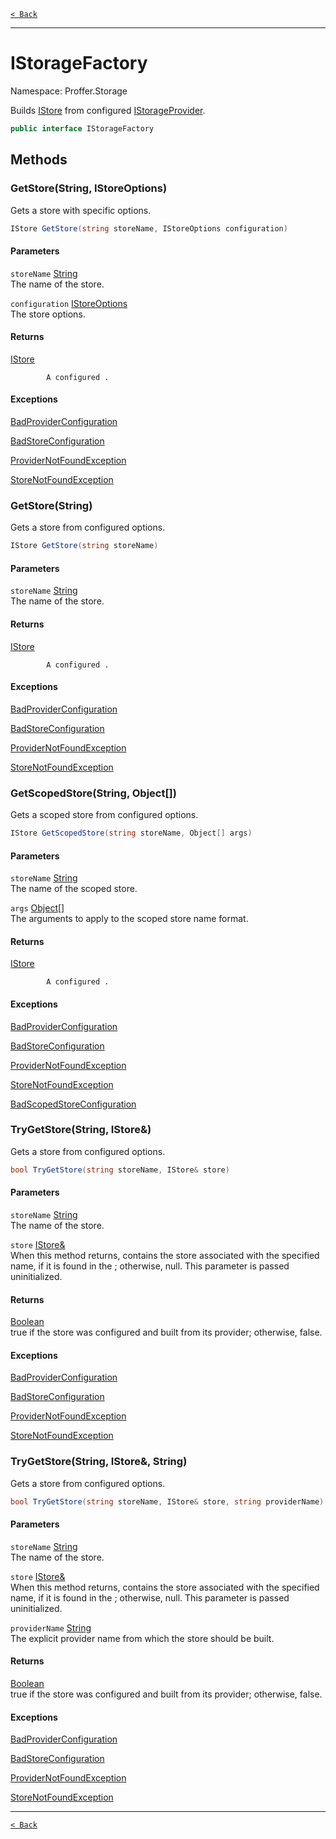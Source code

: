 [`< Back`](./)

---

# IStorageFactory

Namespace: Proffer.Storage

Builds [IStore](./proffer.storage.istore) from configured [IStorageProvider](./proffer.storage.istorageprovider).

```csharp
public interface IStorageFactory
```

## Methods

### **GetStore(String, IStoreOptions)**

Gets a store with specific options.

```csharp
IStore GetStore(string storeName, IStoreOptions configuration)
```

#### Parameters

`storeName` [String](https://docs.microsoft.com/en-us/dotnet/api/system.string)<br>
The name of the store.

`configuration` [IStoreOptions](./proffer.storage.configuration.istoreoptions)<br>
The store options.

#### Returns

[IStore](./proffer.storage.istore)<br>

            A configured .

#### Exceptions

[BadProviderConfiguration](./proffer.storage.exceptions.badproviderconfiguration)<br>

[BadStoreConfiguration](./proffer.storage.exceptions.badstoreconfiguration)<br>

[ProviderNotFoundException](./proffer.storage.exceptions.providernotfoundexception)<br>

[StoreNotFoundException](./proffer.storage.exceptions.storenotfoundexception)<br>

### **GetStore(String)**

Gets a store from configured options.

```csharp
IStore GetStore(string storeName)
```

#### Parameters

`storeName` [String](https://docs.microsoft.com/en-us/dotnet/api/system.string)<br>
The name of the store.

#### Returns

[IStore](./proffer.storage.istore)<br>

            A configured .

#### Exceptions

[BadProviderConfiguration](./proffer.storage.exceptions.badproviderconfiguration)<br>

[BadStoreConfiguration](./proffer.storage.exceptions.badstoreconfiguration)<br>

[ProviderNotFoundException](./proffer.storage.exceptions.providernotfoundexception)<br>

[StoreNotFoundException](./proffer.storage.exceptions.storenotfoundexception)<br>

### **GetScopedStore(String, Object[])**

Gets a scoped store from configured options.

```csharp
IStore GetScopedStore(string storeName, Object[] args)
```

#### Parameters

`storeName` [String](https://docs.microsoft.com/en-us/dotnet/api/system.string)<br>
The name of the scoped store.

`args` [Object[]](https://docs.microsoft.com/en-us/dotnet/api/system.object)<br>
The arguments to apply to the scoped store name format.

#### Returns

[IStore](./proffer.storage.istore)<br>

            A configured .

#### Exceptions

[BadProviderConfiguration](./proffer.storage.exceptions.badproviderconfiguration)<br>

[BadStoreConfiguration](./proffer.storage.exceptions.badstoreconfiguration)<br>

[ProviderNotFoundException](./proffer.storage.exceptions.providernotfoundexception)<br>

[StoreNotFoundException](./proffer.storage.exceptions.storenotfoundexception)<br>

[BadScopedStoreConfiguration](./proffer.storage.exceptions.badscopedstoreconfiguration)<br>

### **TryGetStore(String, IStore&)**

Gets a store from configured options.

```csharp
bool TryGetStore(string storeName, IStore& store)
```

#### Parameters

`storeName` [String](https://docs.microsoft.com/en-us/dotnet/api/system.string)<br>
The name of the store.

`store` [IStore&](./proffer.storage.istore&)<br>
When this method returns, contains the store associated with the specified name, if it is found in the ; otherwise, null. This parameter is passed uninitialized.

#### Returns

[Boolean](https://docs.microsoft.com/en-us/dotnet/api/system.boolean)<br>
true if the store was configured and built from its provider; otherwise, false.

#### Exceptions

[BadProviderConfiguration](./proffer.storage.exceptions.badproviderconfiguration)<br>

[BadStoreConfiguration](./proffer.storage.exceptions.badstoreconfiguration)<br>

[ProviderNotFoundException](./proffer.storage.exceptions.providernotfoundexception)<br>

[StoreNotFoundException](./proffer.storage.exceptions.storenotfoundexception)<br>

### **TryGetStore(String, IStore&, String)**

Gets a store from configured options.

```csharp
bool TryGetStore(string storeName, IStore& store, string providerName)
```

#### Parameters

`storeName` [String](https://docs.microsoft.com/en-us/dotnet/api/system.string)<br>
The name of the store.

`store` [IStore&](./proffer.storage.istore&)<br>
When this method returns, contains the store associated with the specified name, if it is found in the ; otherwise, null. This parameter is passed uninitialized.

`providerName` [String](https://docs.microsoft.com/en-us/dotnet/api/system.string)<br>
The explicit provider name from which the store should be built.

#### Returns

[Boolean](https://docs.microsoft.com/en-us/dotnet/api/system.boolean)<br>
true if the store was configured and built from its provider; otherwise, false.

#### Exceptions

[BadProviderConfiguration](./proffer.storage.exceptions.badproviderconfiguration)<br>

[BadStoreConfiguration](./proffer.storage.exceptions.badstoreconfiguration)<br>

[ProviderNotFoundException](./proffer.storage.exceptions.providernotfoundexception)<br>

[StoreNotFoundException](./proffer.storage.exceptions.storenotfoundexception)<br>

---

[`< Back`](./)
